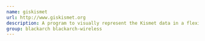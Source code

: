 ```yaml
---
name: giskismet
url: http://www.giskismet.org
description: A program to visually represent the Kismet data in a flexible manner.
group: blackarch blackarch-wireless
---
```

